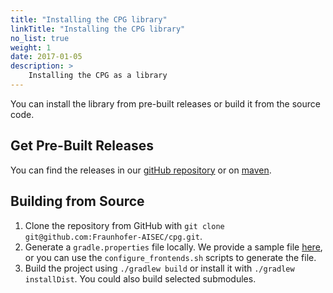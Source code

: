```yaml
---
title: "Installing the CPG library"
linkTitle: "Installing the CPG library"
no_list: true
weight: 1
date: 2017-01-05
description: >
    Installing the CPG as a library
---
```



You can install the library from pre-built releases or build it from the source
code.

## Get Pre-Built Releases

You can find the releases in our [gitHub
repository](https://github.com/Fraunhofer-AISEC/cpg/releases) or on
[maven](https://mvnrepository.com/artifact/de.fraunhofer.aisec/cpg).

## Building from Source

1. Clone the repository from GitHub with `git clone git@github.com:Fraunhofer-AISEC/cpg.git`.
2. Generate a `gradle.properties` file locally. We provide a sample file
   [here](https://github.com/Fraunhofer-AISEC/cpg/blob/main/gradle.properties.example),
   or you can use the `configure_frontends.sh` scripts to generate the file.
3. Build the project using `./gradlew build` or install it with
   `./gradlew installDist`. You could also build selected submodules.

